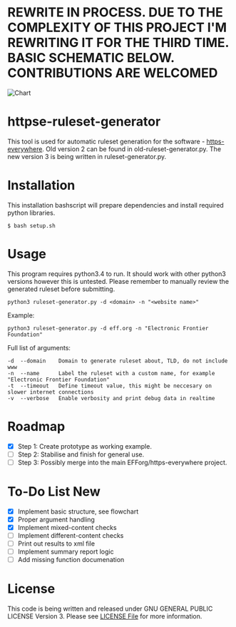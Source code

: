 # REWRITE IN PROCESS. DUE TO THE COMPLEXITY OF THIS PROJECT I'M REWRITING IT FOR THE THIRD TIME. BASIC SCHEMATIC BELOW. CONTRIBUTIONS ARE WELCOMED
![Chart](https://i.imgur.com/iem3O4y.png)

# httpse-ruleset-generator

This tool is used for automatic ruleset generation for the software - [https-everywhere](https://github.com/efforg/https-everywhere).
Old version 2 can be found in old-ruleset-generator.py. The new version 3 is being written in ruleset-generator.py.

# Installation
This installation bashscript will prepare dependencies and install required python libraries.

    $ bash setup.sh

# Usage
This program requires python3.4 to run. It should work with other python3 versions however this is untested. Please remember to manually review the generated ruleset before submitting.

    python3 ruleset-generator.py -d <domain> -n "<website name>"

Example:

    python3 ruleset-generator.py -d eff.org -n "Electronic Frontier Foundation"

Full list of arguments:

    -d  --domain    Domain to generate ruleset about, TLD, do not include www
    -n  --name      Label the ruleset with a custom name, for example "Electronic Frontier Foundation"
    -t  --timeout   Define timeout value, this might be neccesary on slower internet connections
    -v  --verbose   Enable verbosity and print debug data in realtime
    
# Roadmap

- [X] Step 1: Create prototype as working example.
- [ ] Step 2: Stabilise and finish for general use.
- [ ] Step 3: Possibly merge into the main EFForg/https-everywhere project.

# To-Do List New

- [X] Implement basic structure, see flowchart
- [X] Proper argument handling
- [X] Implement mixed-content checks
- [ ] Implement different-content checks
- [ ] Print out results to xml file
- [ ] Implement summary report logic
- [ ] Add missing function documenation

# License
This code is being written and released under 
GNU GENERAL PUBLIC LICENSE Version 3. Please see [LICENSE File](LICENSE) 
for more information.
